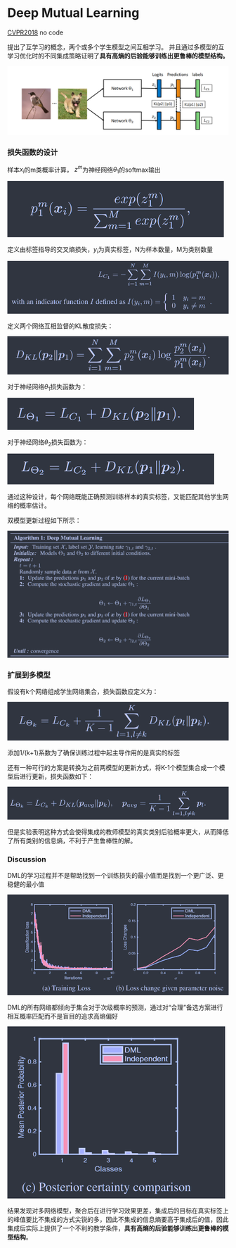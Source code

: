 # Deep Mutual Learning 

[CVPR2018](https://openaccess.thecvf.com/content_cvpr_2018/html/Zhang_Deep_Mutual_Learning_CVPR_2018_paper.html) 	no code

提出了互学习的概念，两个或多个学生模型之间互相学习。 并且通过多模型的互学习优化时的不同集成策略证明了**具有高熵的后验能够训练出更鲁棒的模型结构。**

![image-20240304165400618](./imgs/image-20240304165400618.png)

### 损失函数的设计

样本$x_i$的m类概率计算， $z^m$为神经网络$\theta_1$的softmax输出

![image-20240304165633258](./imgs/image-20240304165633258.png)

定义由标签指导的交叉熵损失，$y_i$为真实标签，N为样本数量，M为类别数量

![image-20240304165903925](./imgs/image-20240304165903925.png)

定义两个网络互相监督的KL散度损失：

![image-20240304170024631](./imgs/image-20240304170024631.png)

对于神经网络$\theta_1$损失函数为：

![image-20240304170102763](./imgs/image-20240304170102763.png)

对于神经网络$\theta_2$损失函数为：

![image-20240304170129987](./imgs/image-20240304170129987.png)

通过这种设计，每个网络既能正确预测训练样本的真实标签，又能匹配其他学生网络的概率估计。

双模型更新过程如下所示：

![image-20240304170246301](./imgs/image-20240304170246301.png)



### 扩展到多模型

假设有k个网络组成学生网络集合，损失函数应定义为：

![image-20240304170341279](./imgs/image-20240304170341279.png)

添加1/(k+1)系数为了确保训练过程中起主导作用的是真实的标签



还有一种可行的方案是转换为之前两模型的更新方式，将K-1个模型集合成一个模型后进行更新，损失函数如下：

![image-20240304170605436](./imgs/image-20240304170605436.png)

但是实验表明这种方式会使得集成的教师模型的真实类别后验概率更大，从而降低了所有类别的信息熵，不利于产生鲁棒性的解。



### Discussion

DML的学习过程并不是帮助找到一个训练损失的最小值而是找到一个更广泛、更稳健的最小值

![image-20240304171321388](./imgs/image-20240304171321388.png)



DML的所有网络都倾向于集合对于次级概率的预测，通过对“合理”备选方案进行相互概率匹配而不是盲目的追求高熵偏好

![image-20240304171542529](./imgs/image-20240304171542529.png)



结果发现对多网络模型，聚合后在进行学习效果更差，集成后的目标在真实标签上的峰值要比不集成的方式尖锐的多，因此不集成的信息熵要高于集成后的值，因此集成后实际上提供了一个不利的教学条件，**具有高熵的后验能够训练出更鲁棒的模型结构**。